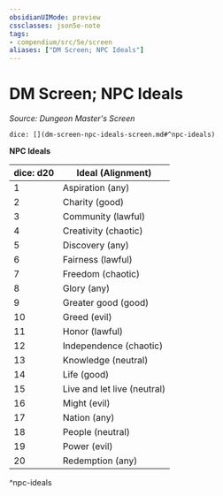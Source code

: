 ```yaml
---
obsidianUIMode: preview
cssclasses: json5e-note
tags:
- compendium/src/5e/screen
aliases: ["DM Screen; NPC Ideals"]
---
```

# DM Screen; NPC Ideals
*Source: Dungeon Master's Screen* 

`dice: [](dm-screen-npc-ideals-screen.md#^npc-ideals)`

**NPC Ideals**

| dice: d20 | Ideal (Alignment) |
|-----------|-------------------|
| 1 | Aspiration (any) |
| 2 | Charity (good) |
| 3 | Community (lawful) |
| 4 | Creativity (chaotic) |
| 5 | Discovery (any) |
| 6 | Fairness (lawful) |
| 7 | Freedom (chaotic) |
| 8 | Glory (any) |
| 9 | Greater good (good) |
| 10 | Greed (evil) |
| 11 | Honor (lawful) |
| 12 | Independence (chaotic) |
| 13 | Knowledge (neutral) |
| 14 | Life (good) |
| 15 | Live and let live (neutral) |
| 16 | Might (evil) |
| 17 | Nation (any) |
| 18 | People (neutral) |
| 19 | Power (evil) |
| 20 | Redemption (any) |
^npc-ideals